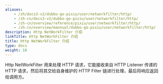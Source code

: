 ```yaml
---
aliases:
    - /zh/docs3-v2/dubbo-go-pixiu/user/networkfilter/http/
    - /zh-cn/docs3-v2/dubbo-go-pixiu/user/networkfilter/http/
    - /zh-cn/overview/reference/pixiu/user/networkfilter/http/
    - /zh-cn/overview/mannual/dubbo-go-pixiu/user/networkfilter/http/
description: Http NetWorkFilter 介绍
linkTitle: Http NetWorkFilter 介绍
title: Http NetWorkFilter 介绍
type: docs
weight: 10
---
```







Http NetWorkFilter 用来处理 HTTP 请求，它能接收来自 HTTP Listener 传递的 HTTP 请求，然后将其交给自身维护的 HTTP Filter 链进行处理，最后将响应返回给调用方。
